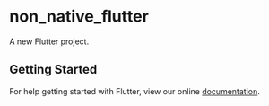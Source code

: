 # non_native_flutter

A new Flutter project.

## Getting Started

For help getting started with Flutter, view our online
[documentation](https://flutter.io/).
